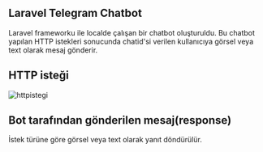 ## Laravel Telegram Chatbot

Laravel frameworku ile localde çalışan bir chatbot oluşturuldu. Bu chatbot yapılan HTTP istekleri sonucunda chatid'si verilen kullanıcıya görsel veya text olarak mesaj gönderir. 


## HTTP isteği


![httpistegi](https://github.com/Hudanurediz/telegramchatbotlaravel/assets/73705686/9ebc0058-b703-4b7b-908b-62d7820d19aa)



## Bot tarafından gönderilen mesaj(response)

İstek türüne göre görsel veya text olarak yanıt döndürülür.
